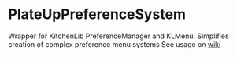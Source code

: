 # PlateUpPreferenceSystem
Wrapper for KitchenLib PreferenceManager and KLMenu. Simplifies creation of complex preference menu systems
See usage on [wiki](https://github.com/UrFriendKen/PlateUpPreferenceSystem/wiki)
